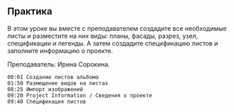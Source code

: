## Практика

В этом уроке вы вместе с преподавателем создадите все необходимые листы и разместите на них виды: планы, фасады, разрез, узел, спецификации и легенды. А затем создадите спецификацию листов и заполните информацию о проекте.

Преподаватель: Ирина Сорокина.

[](https://player.softculture.cc/embed/online/RVT/RVT_42.17.02_L6-14_Practice_Sheets_Album)

``` chapters
00:01 Создание листов альбома
01:50 Размещение видов на листах
08:25 Импорт изображений
09:20 Project Information / Сведения о проекте
09:40 Спецификация листов
```
